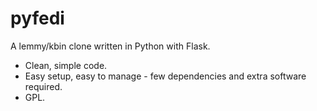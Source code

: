 # pyfedi

A lemmy/kbin clone written in Python with Flask.

 - Clean, simple code.
 - Easy setup, easy to manage - few dependencies and extra software required.
 - GPL.
